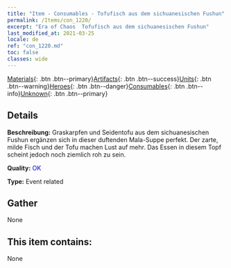 ```yaml
---
title: "Item - Consumables - Tofufisch aus dem sichuanesischen Fushun"
permalink: /Items/con_1220/
excerpt: "Era of Chaos  Tofufisch aus dem sichuanesischen Fushun"
last_modified_at: 2021-03-25
locale: de
ref: "con_1220.md"
toc: false
classes: wide
---
```

 [Materials](/de/Items/){: .btn .btn--primary}[Artifacts](/de/Items/Artifacts/){: .btn .btn--success}[Units](/de/Items/Units/){: .btn .btn--warning}[Heroes](/de/Items/Heroes/){: .btn .btn--danger}[Consumables](/de/Items/Consumables/){: .btn .btn--info}[Unknown](/de/Items/Unknown/){: .btn .btn--primary}

## Details
 **Beschreibung:** Graskarpfen und Seidentofu aus dem sichuanesischen Fushun ergänzen sich in dieser duftenden Mala-Suppe perfekt. Der zarte, milde Fisch und der Tofu machen Lust auf mehr. Das Essen in diesem Topf scheint jedoch noch ziemlich roh zu sein.

 **Quality:** <span style="color: #0000CD">OK</span>

 **Type:** Event related

## Gather

  None

## This item contains:

  None

